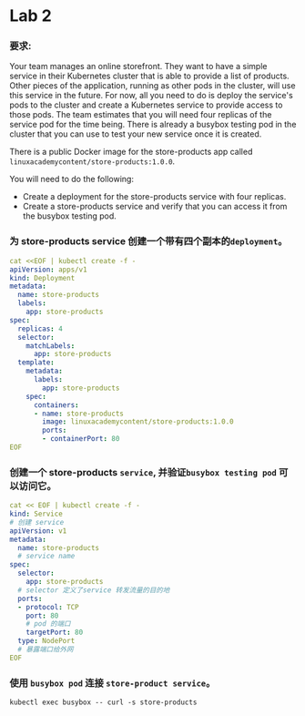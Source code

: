 # Lab 2

### 要求:

Your team manages an online storefront. They want to have a simple service in their Kubernetes cluster that is able to provide a list of products. Other pieces of the application, running as other pods in the cluster, will use this service in the future. For now, all you need to do is deploy the service's pods to the cluster and create a Kubernetes service to provide access to those pods. The team estimates that you will need four replicas of the service pod for the time being. There is already a busybox testing pod in the cluster that you can use to test your new service once it is created.

There is a public Docker image for the store-products app called `linuxacademycontent/store-products:1.0.0`.

You will need to do the following:

* Create a deployment for the store-products service with four replicas.
* Create a store-products service and verify that you can access it from the busybox testing pod.

### 为 store-products service 创建一个带有四个副本的`deployment`。

```yaml
cat <<EOF | kubectl create -f -
apiVersion: apps/v1
kind: Deployment
metadata:
  name: store-products
  labels:
    app: store-products
spec:
  replicas: 4
  selector:
    matchLabels:
      app: store-products
  template:
    metadata:
      labels:
        app: store-products
    spec:
      containers:
      - name: store-products
        image: linuxacademycontent/store-products:1.0.0
        ports:
        - containerPort: 80
EOF
```

### 创建一个 store-products `service`, 并验证`busybox testing pod` 可以访问它。

```yaml
cat << EOF | kubectl create -f -
kind: Service
# 创建 service
apiVersion: v1
metadata:
  name: store-products
  # service name
spec:
  selector:
    app: store-products
  # selector 定义了service 转发流量的目的地
  ports:
  - protocol: TCP
    port: 80
    # pod 的端口
    targetPort: 80
  type: NodePort
  # 暴露端口给外网
EOF
```

###  使用 `busybox pod` 连接 `store-product service`。

```
kubectl exec busybox -- curl -s store-products
```

